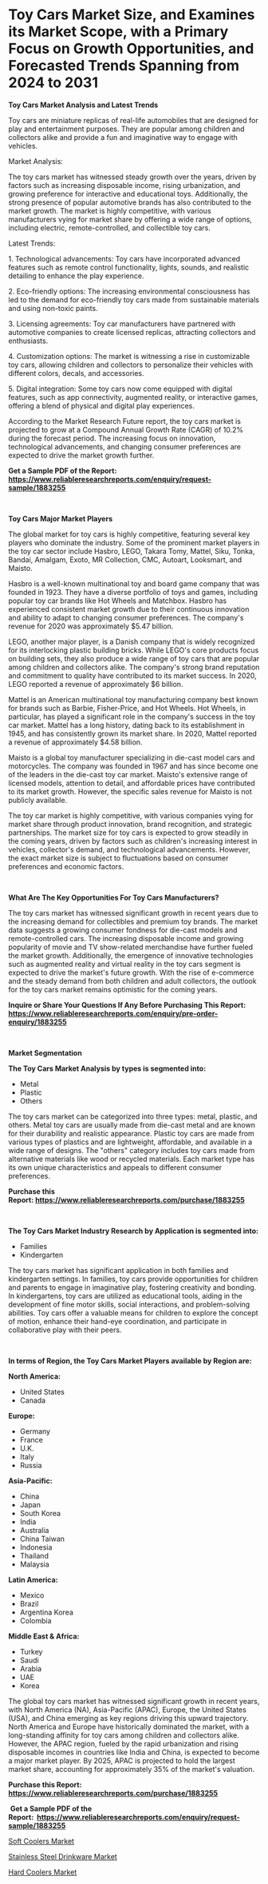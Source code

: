 <p><h1>Toy Cars Market Size, and Examines its Market Scope, with a Primary Focus on Growth Opportunities, and Forecasted Trends Spanning from 2024 to 2031</h1></p><p><strong>Toy Cars Market Analysis and Latest Trends</strong></p>
<p><p>Toy cars are miniature replicas of real-life automobiles that are designed for play and entertainment purposes. They are popular among children and collectors alike and provide a fun and imaginative way to engage with vehicles.</p><p>Market Analysis:</p><p>The toy cars market has witnessed steady growth over the years, driven by factors such as increasing disposable income, rising urbanization, and growing preference for interactive and educational toys. Additionally, the strong presence of popular automotive brands has also contributed to the market growth. The market is highly competitive, with various manufacturers vying for market share by offering a wide range of options, including electric, remote-controlled, and collectible toy cars.</p><p>Latest Trends:</p><p>1. Technological advancements: Toy cars have incorporated advanced features such as remote control functionality, lights, sounds, and realistic detailing to enhance the play experience.</p><p>2. Eco-friendly options: The increasing environmental consciousness has led to the demand for eco-friendly toy cars made from sustainable materials and using non-toxic paints.</p><p>3. Licensing agreements: Toy car manufacturers have partnered with automotive companies to create licensed replicas, attracting collectors and enthusiasts.</p><p>4. Customization options: The market is witnessing a rise in customizable toy cars, allowing children and collectors to personalize their vehicles with different colors, decals, and accessories.</p><p>5. Digital integration: Some toy cars now come equipped with digital features, such as app connectivity, augmented reality, or interactive games, offering a blend of physical and digital play experiences.</p><p>According to the Market Research Future report, the toy cars market is projected to grow at a Compound Annual Growth Rate (CAGR) of 10.2% during the forecast period. The increasing focus on innovation, technological advancements, and changing consumer preferences are expected to drive the market growth further.</p></p>
<p><strong>Get a Sample PDF of the Report:&nbsp; <a href="https://www.reliableresearchreports.com/enquiry/request-sample/1883255">https://www.reliableresearchreports.com/enquiry/request-sample/1883255</a></strong></p>
<p>&nbsp;</p>
<p><strong>Toy Cars Major Market Players</strong></p>
<p><p>The global market for toy cars is highly competitive, featuring several key players who dominate the industry. Some of the prominent market players in the toy car sector include Hasbro, LEGO, Takara Tomy, Mattel, Siku, Tonka, Bandai, Amalgam, Exoto, MR Collection, CMC, Autoart, Looksmart, and Maisto.</p><p>Hasbro is a well-known multinational toy and board game company that was founded in 1923. They have a diverse portfolio of toys and games, including popular toy car brands like Hot Wheels and Matchbox. Hasbro has experienced consistent market growth due to their continuous innovation and ability to adapt to changing consumer preferences. The company's revenue for 2020 was approximately $5.47 billion.</p><p>LEGO, another major player, is a Danish company that is widely recognized for its interlocking plastic building bricks. While LEGO's core products focus on building sets, they also produce a wide range of toy cars that are popular among children and collectors alike. The company's strong brand reputation and commitment to quality have contributed to its market success. In 2020, LEGO reported a revenue of approximately $6 billion.</p><p>Mattel is an American multinational toy manufacturing company best known for brands such as Barbie, Fisher-Price, and Hot Wheels. Hot Wheels, in particular, has played a significant role in the company's success in the toy car market. Mattel has a long history, dating back to its establishment in 1945, and has consistently grown its market share. In 2020, Mattel reported a revenue of approximately $4.58 billion.</p><p>Maisto is a global toy manufacturer specializing in die-cast model cars and motorcycles. The company was founded in 1967 and has since become one of the leaders in the die-cast toy car market. Maisto's extensive range of licensed models, attention to detail, and affordable prices have contributed to its market growth. However, the specific sales revenue for Maisto is not publicly available.</p><p>The toy car market is highly competitive, with various companies vying for market share through product innovation, brand recognition, and strategic partnerships. The market size for toy cars is expected to grow steadily in the coming years, driven by factors such as children's increasing interest in vehicles, collector's demand, and technological advancements. However, the exact market size is subject to fluctuations based on consumer preferences and economic factors.</p></p>
<p>&nbsp;</p>
<p><strong>What Are The Key Opportunities For Toy Cars Manufacturers?</strong></p>
<p><p>The toy cars market has witnessed significant growth in recent years due to the increasing demand for collectibles and premium toy brands. The market data suggests a growing consumer fondness for die-cast models and remote-controlled cars. The increasing disposable income and growing popularity of movie and TV show-related merchandise have further fueled the market growth. Additionally, the emergence of innovative technologies such as augmented reality and virtual reality in the toy cars segment is expected to drive the market's future growth. With the rise of e-commerce and the steady demand from both children and adult collectors, the outlook for the toy cars market remains optimistic for the coming years.</p></p>
<p><strong>Inquire or Share Your Questions If Any Before Purchasing This Report: <a href="https://www.reliableresearchreports.com/enquiry/pre-order-enquiry/1883255">https://www.reliableresearchreports.com/enquiry/pre-order-enquiry/1883255</a></strong></p>
<p>&nbsp;</p>
<p><strong>Market Segmentation</strong></p>
<p><strong>The Toy Cars Market Analysis by types is segmented into:</strong></p>
<p><ul><li>Metal</li><li>Plastic</li><li>Others</li></ul></p>
<p><p>The toy cars market can be categorized into three types: metal, plastic, and others. Metal toy cars are usually made from die-cast metal and are known for their durability and realistic appearance. Plastic toy cars are made from various types of plastics and are lightweight, affordable, and available in a wide range of designs. The "others" category includes toy cars made from alternative materials like wood or recycled materials. Each market type has its own unique characteristics and appeals to different consumer preferences.</p></p>
<p><strong>Purchase this Report:&nbsp;<a href="https://www.reliableresearchreports.com/purchase/1883255">https://www.reliableresearchreports.com/purchase/1883255</a></strong></p>
<p>&nbsp;</p>
<p><strong>The Toy Cars Market Industry Research by Application is segmented into:</strong></p>
<p><ul><li>Families</li><li>Kindergarten</li></ul></p>
<p><p>The toy cars market has significant application in both families and kindergarten settings. In families, toy cars provide opportunities for children and parents to engage in imaginative play, fostering creativity and bonding. In kindergartens, toy cars are utilized as educational tools, aiding in the development of fine motor skills, social interactions, and problem-solving abilities. Toy cars offer a valuable means for children to explore the concept of motion, enhance their hand-eye coordination, and participate in collaborative play with their peers.</p></p>
<p>&nbsp;</p>
<p><strong>In terms of Region, the Toy Cars Market Players available by Region are:</strong></p>
<p>
    <p> <strong> North America: </strong>
        <ul>
            <li>United States</li>
            <li>Canada</li>
        </ul>
        </p> 
    <p> <strong> Europe: </strong>
        <ul>
            <li>Germany</li>
            <li>France</li>
            <li>U.K.</li>
            <li>Italy</li>
            <li>Russia</li>
        </ul>
        </p> 
    <p> <strong> Asia-Pacific: </strong>
        <ul>
            <li>China</li>
            <li>Japan</li>
            <li>South Korea</li>
            <li>India</li>
            <li>Australia</li>
            <li>China Taiwan</li>
            <li>Indonesia</li>
            <li>Thailand</li>
            <li>Malaysia</li>
        </ul>
        </p> 
    <p> <strong> Latin America: </strong>
        <ul>
            <li>Mexico</li>
            <li>Brazil</li>
            <li>Argentina Korea</li>
            <li>Colombia</li>
        </ul>
        </p> 
    <p> <strong> Middle East & Africa: </strong>
        <ul>
            <li>Turkey</li>
            <li>Saudi</li>
            <li>Arabia</li>
            <li>UAE</li>
            <li>Korea</li>
        </ul>
    </p>
    </p>
<p><p>The global toy cars market has witnessed significant growth in recent years, with North America (NA), Asia-Pacific (APAC), Europe, the United States (USA), and China emerging as key regions driving this upward trajectory. North America and Europe have historically dominated the market, with a long-standing affinity for toy cars among children and collectors alike. However, the APAC region, fueled by the rapid urbanization and rising disposable incomes in countries like India and China, is expected to become a major market player. By 2025, APAC is projected to hold the largest market share, accounting for approximately 35% of the market's valuation.</p></p>
<p><strong>Purchase this Report: <a href="https://www.reliableresearchreports.com/purchase/1883255">https://www.reliableresearchreports.com/purchase/1883255</a></strong></p>
<p>&nbsp;<strong>Get a Sample PDF of the Report:&nbsp;&nbsp;<a href="https://www.reliableresearchreports.com/enquiry/request-sample/1883255">https://www.reliableresearchreports.com/enquiry/request-sample/1883255</a></strong></p>
<p><strong></strong></p>
<p><p><a href="https://github.com/Triciasol/Market-Research-Report-List-1/blob/main/soft-coolers-market.md">Soft Coolers Market</a></p><p><a href="https://github.com/chartsaturn/Market-Research-Report-List-1/blob/main/stainless-steel-drinkware-market.md">Stainless Steel Drinkware Market</a></p><p><a href="https://github.com/jhcraigie/Market-Research-Report-List-1/blob/main/hard-coolers-market.md">Hard Coolers Market</a></p></p>